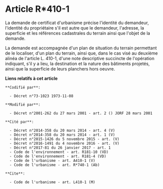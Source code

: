 # Article R*410-1

La demande de certificat d'urbanisme précise l'identité du demandeur, l'identité du propriétaire s'il est autre que le
demandeur, l'adresse, la superficie et les références cadastrales du terrain ainsi que l'objet de la demande. 

La demande est accompagnée d'un plan de situation du terrain permettant de le localiser, d'un plan du terrain, ainsi que,
dans le cas visé au deuxième alinéa de l'article L. 410-1, d'une note descriptive succincte de l'opération indiquant, s'il y
a lieu, la destination et la nature des bâtiments projetés, ainsi que la superficie de leurs planchers hors oeuvre.

**Liens relatifs à cet article**

	**Codifié par**:

	  - Décret n°73-1023 1973-11-08

	**Modifié par**:

	  - Décret n°2001-262 du 27 mars 2001 - art. 2 () JORF 28 mars 2001

	**Cité par**:

	  - Décret n°2014-358 du 20 mars 2014 - art. 4 (V)
	  - Décret n°2014-358 du 20 mars 2014 - art. 1 (V)
	  - Décret n°2015-1426 du 5 novembre 2015 - art. (V)
	  - Décret n°2016-1491 du 4 novembre 2016 - art. (V)
	  - Décret n°2017-81 du 26 janvier 2017 - art. 1
	  - Code de l'environnement - art. R181-10 (VD)
	  - Code de l'environnement - art. R181-4 (VD)
	  - Code de l'urbanisme - art. A410-1 (V)
	  - Code de l'urbanisme - art. R*740-1 (Ab)

	**Cite**:

	  - Code de l'urbanisme - art. L410-1 (M)
